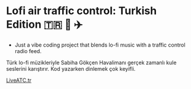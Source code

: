 # Lofi air traffic control: Turkish Edition 🇹🇷 🎵 ✈️

- Just a vibe coding project that blends lo-fi music with a traffic control radio feed.

Türk lo-fi müzikleriyle Sabiha Gökçen Havalimanı gerçek zamanlı kule seslerini karıştırır. Kod yazarken dinlemek çok keyifli.

[LiveATC.tr](https://lofiatctr.vercel.app/)
